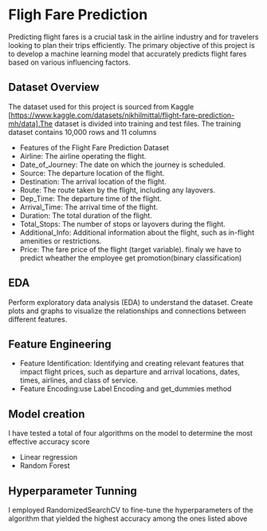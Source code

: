 # Fligh Fare Prediction
Predicting flight fares is a crucial task in the airline industry and for travelers looking to plan their trips efficiently. The primary objective of this project is to develop a machine learning model that accurately predicts flight fares based on various influencing factors.
## Dataset Overview
The dataset used for this project is sourced from Kaggle [https://www.kaggle.com/datasets/nikhilmittal/flight-fare-prediction-mh/data].The dataset is divided into training and test files. The training dataset contains 10,000 rows and 11 columns
* Features of the Flight Fare Prediction Dataset
* Airline: The airline operating the flight.
* Date_of_Journey: The date on which the journey is scheduled.
* Source: The departure location of the flight.
* Destination: The arrival location of the flight.
* Route: The route taken by the flight, including any layovers.
* Dep_Time: The departure time of the flight.
* Arrival_Time: The arrival time of the flight.
* Duration: The total duration of the flight.
* Total_Stops: The number of stops or layovers during the flight.
* Additional_Info: Additional information about the flight, such as in-flight amenities or restrictions.
* Price: The fare price of the flight (target variable).
finaly we have to predict wheather the employee get promotion(binary classification)
## EDA
Perform exploratory data analysis (EDA) to understand the dataset. Create plots and graphs to visualize the relationships and connections between different features.
## Feature Engineering
* Feature Identification: Identifying and creating relevant features that impact flight prices, such as departure and arrival locations, dates, times, airlines, and class of service.
* Feature Encoding:use Label Encoding and get_dummies method
## Model creation
I have tested a total of four algorithms on the model to determine the most effective accuracy score
* Linear regression
* Random Forest
## Hyperparameter Tunning
I employed RandomizedSearchCV to fine-tune the hyperparameters of the algorithm that yielded the highest accuracy among the ones listed above

